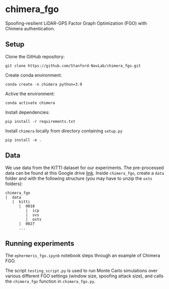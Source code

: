 # chimera_fgo

Spoofing-resilient LiDAR-GPS Factor Graph Optimization (FGO) with Chimera authentication.

## Setup

Clone the GitHub repository:

    git clone https://github.com/Stanford-NavLab/chimera_fgo.git

Create conda environment:

    conda create -n chimera python=3.9

Active the environment:
   
    conda activate chimera
    
Install dependencies:

    pip install -r requirements.txt
   
Install `chimera` locally from directory containing `setup.py`
   
    pip install -e .

## Data
We use data from the KITTI dataset for our experiments. The pre-processed data can be found at this Google drive [link](https://drive.google.com/drive/folders/17K4qRPXs8pU1r1awYJjoh5m6WK9RJrGX?usp=sharing). 
Inside `chimera_fgo`, create a `data` folder and with the following structure (you may have to unzip the `oxts` folders):
```
chimera_fgo
|  data
   |  kitti
      |  0018
         |  icp
         |  svs
         |  oxts      
      |  0027
      ...
```

## Running experiments
The `ephermeris_fgo.ipynb` notebook steps through an example of Chimera FGO.

The script `testing_script.py` is used to run Monte Carlo simulations over various different FGO settings (window size, spoofing attack size), and calls the `chimera_fgo` function in `chimera_fgo.py`.
